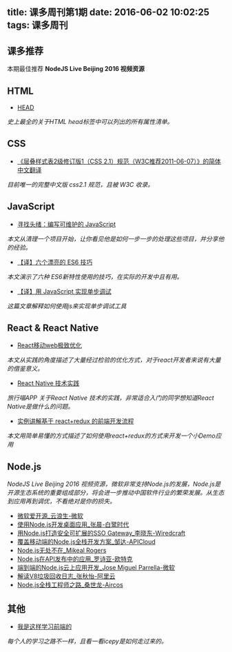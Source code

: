 title: 课多周刊第1期
date: 2016-06-02 10:02:25
tags: 课多周刊
---

## 课多推荐

本期最佳推荐 **NodeJS Live Beijing 2016 视频资源**

## HTML

- [HEAD](https://github.com/joshbuchea/HEAD)

*史上最全的关于HTML head标签中可以列出的所有属性清单。*

## CSS

- [《层叠样式表2级修订版1（CSS 2.1）规范（W3C推荐2011-06-07）》的简体中文翻译](http://www.ayqy.net/doc/css2-1/cover.html)

*目前唯一的完整中文版 css2.1 规范，且被 W3C 收录。*

## JavaScript

- [寻找头绪：编写可维护的 JavaScript](http://www.zcfy.cc/article/312)

*本文从清理一个项目开始，让你看见他是如何一步一步的处理这些项目，并分享他的经验。*

- [【译】六个漂亮的 ES6 技巧](https://www.h5jun.com/post/six-nifty-es6-tricks.html)

*本文演示了六种 ES6新特性使用的技巧，在实际的开发中且有用。*

- [【译】用 JavaScript 实现单步调试](https://www.h5jun.com/post/implementing-a-stepping-debugger-in-javascript.html)

*这篇文章解释如何使用js来实现单步调试工具*

## React & React Native

- [React移动web极致优化](https://github.com/lcxfs1991/blog/issues/8)

*本文从实践的角度描述了大量经过检验的优化方式，对于react开发者来说有大量的借鉴意义。*

- [React Native 技术实践](http://www.jianshu.com/p/bf3e222c102a)

*旅行喵APP 关于React Native 技术的实践，非常适合入门的同学想知道React Native是做什么的问题。*

- [实例讲解基于 react+redux 的前端开发流程](http://www.jianshu.com/p/e293f3aba15e)

*本文用简单易懂的方式描述了如何使用react+redux的方式来开发一个小Demo应用*

## Node.js

*NodeJS Live Beijing 2016 视频资源，微软非常支持Node.js的发展，Node.js是开源生态系统的重要组成部分，将会进一步推动中国软件行业的繁荣发展。从生态到应用再到调优，不看绝对是你的损失。*

- [微软爱开源_云浪生-微软](http://v.qq.com/page/w/6/0/w0302pjc560.html)
- [使用Node.js开发桌面应用_张晨-白鹭时代](http://v.qq.com/page/p/8/c/p0302jshu8c.html)
- [用Node.js打造安全可扩展的SSO Gateway_李晓东-Wiredcraft](http://v.qq.com/page/m/i/a/m0302chl9ia.html)
- [覆盖移动端的Node.js全栈开发方案_邹达-APICloud](http://v.qq.com/page/z/4/0/z030208kr40.html)
- [Node.js无处不在_Mikeal Rogers](http://v.qq.com/page/e/d/l/e0302870ddl.html)
- [Node.js在API发布中的应用_罗诗亚-欧特克](http://v.qq.com/page/t/1/b/t0303316e1b.html)
- [端到端的Node.js云上应用开发_Jose Miguel Parrella-微软](http://v.qq.com/page/f/9/f/f0302zsmp9f.html)
- [解读V8垃圾回收日志_张秋怡-阿里云](http://v.qq.com/page/v/r/l/v0302djmbrl.html)
- [Node.js全栈工程师之路_桑世龙-Aircos](http://v.qq.com/page/u/z/9/u0303iuluz9.html)

## 其他

- [我是这样学习前端的](http://127.0.0.1:4000/2016/05/16/issues-1/)

*每个人的学习之路不一样，且看一看icepy是如何走过来的。*